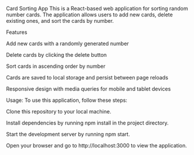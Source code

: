 Card Sorting App
This is a React-based web application for sorting random number cards. The application allows users to add new cards, delete existing ones, and sort the cards by number.

Features

Add new cards with a randomly generated number

Delete cards by clicking the delete button

Sort cards in ascending order by number

Cards are saved to local storage and persist between page reloads

Responsive design with media queries for mobile and tablet devices

Usage:
To use this application, follow these steps:

Clone this repository to your local machine.

Install dependencies by running npm install in the project directory.

Start the development server by running npm start.

Open your browser and go to http://localhost:3000 to view the application.
